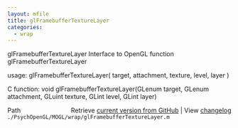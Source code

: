 ```yaml
---
layout: mfile
title: glFramebufferTextureLayer
categories:
  - wrap
---
```


glFramebufferTextureLayer  Interface to OpenGL function glFramebufferTextureLayer

usage:  glFramebufferTextureLayer\( target, attachment, texture, level, layer \)

C function:  void glFramebufferTextureLayer\(GLenum target, GLenum attachment, GLuint texture, GLint level, GLint layer\)


<div class="code_header" style="text-align:right;">
  <span style="float:left;">Path&nbsp;&nbsp;</span> <span class="counter">Retrieve <a href=
  "https://raw.github.com/Psychtoolbox-3/Psychtoolbox-3/beta/./PsychOpenGL/MOGL/wrap/glFramebufferTextureLayer.m">current version from GitHub</a> | View <a href=
  "https://github.com/Psychtoolbox-3/Psychtoolbox-3/commits/beta/./PsychOpenGL/MOGL/wrap/glFramebufferTextureLayer.m">changelog</a></span>
</div>
<div class="code">
  <code>./PsychOpenGL/MOGL/wrap/glFramebufferTextureLayer.m</code>
</div>
